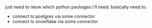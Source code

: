 just need to nkow which python packages i'll need.
basically need to:
- connect to postgres via some connector
- connect to snowflake via some connector
